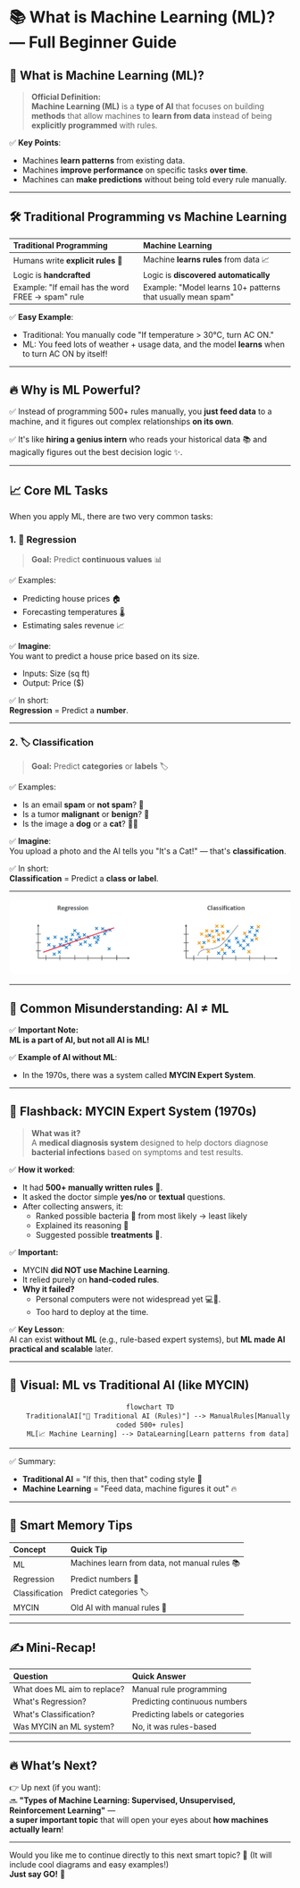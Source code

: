 # 📚 What is Machine Learning (ML)? — Full Beginner Guide

## 🧠 What is Machine Learning (ML)?

> **Official Definition:**  
> **Machine Learning (ML)** is a **type of AI** that focuses on building **methods** that allow machines to **learn from data** instead of being **explicitly programmed** with rules.

✅ **Key Points**:

- Machines **learn patterns** from existing data.
- Machines **improve performance** on specific tasks **over time**.
- Machines can **make predictions** without being told every rule manually.

---

## 🛠️ Traditional Programming vs Machine Learning

| Traditional Programming                           | Machine Learning                                            |
| :------------------------------------------------ | :---------------------------------------------------------- |
| Humans write **explicit rules** 📜                | Machine **learns rules** from data 📈                       |
| Logic is **handcrafted**                          | Logic is **discovered automatically**                       |
| Example: "If email has the word FREE → spam" rule | Example: "Model learns 10+ patterns that usually mean spam" |

✅ **Easy Example**:

- Traditional: You manually code "If temperature > 30°C, turn AC ON."
- ML: You feed lots of weather + usage data, and the model **learns** when to turn AC ON by itself!

---

## 🔥 Why is ML Powerful?

✅ Instead of programming 500+ rules manually, you **just feed data** to a machine, and it figures out complex relationships **on its own**.

✅ It's like **hiring a genius intern** who reads your historical data 📚 and magically figures out the best decision logic ✨.

---

## 📈 Core ML Tasks

When you apply ML, there are two very common tasks:

### 1. 🔢 Regression

> **Goal:** Predict **continuous values** 📊

✅ Examples:

- Predicting house prices 🏠
- Forecasting temperatures 🌡️
- Estimating sales revenue 📈

✅ **Imagine**:  
You want to predict a house price based on its size.

- Inputs: Size (sq ft)
- Output: Price (\$)

✅ In short:  
**Regression** = Predict a **number**.

---

### 2. 🏷️ Classification

> **Goal:** Predict **categories** or **labels** 🏷️

✅ Examples:

- Is an email **spam** or **not spam**? 📧
- Is a tumor **malignant** or **benign**? 🧬
- Is the image a **dog** or a **cat**? 🐶🐱

✅ **Imagine**:  
You upload a photo and the AI tells you "It's a Cat!" — that's **classification**.

✅ In short:  
**Classification** = Predict a **class or label**.

---

<div style="text-align: center">
  <img src="images/classification-vs-regression.png" style="border-radius: 10px;" alt="Classification vs Regression">
</div>

---

## 🤔 Common Misunderstanding: AI ≠ ML

✅ **Important Note:**  
**ML is a part of AI, but not all AI is ML!**

✅ **Example of AI without ML**:

- In the 1970s, there was a system called **MYCIN Expert System**.

---

## 📜 Flashback: MYCIN Expert System (1970s)

> **What was it?**  
> A **medical diagnosis system** designed to help doctors diagnose **bacterial infections** based on symptoms and test results.

✅ **How it worked**:

- It had **500+ manually written rules** 📝.
- It asked the doctor simple **yes/no** or **textual** questions.
- After collecting answers, it:
  - Ranked possible bacteria 🦠 from most likely → least likely
  - Explained its reasoning 🧠
  - Suggested possible **treatments** 💊.

✅ **Important:**

- MYCIN **did NOT use Machine Learning**.
- It relied purely on **hand-coded rules**.
- **Why it failed?**
  - Personal computers were not widespread yet 💻🚫.
  - Too hard to deploy at the time.

✅ **Key Lesson**:  
AI can exist **without ML** (e.g., rule-based expert systems), but **ML made AI practical and scalable** later.

---

## 🎯 Visual: ML vs Traditional AI (like MYCIN)

<div style="text-align: center">

```mermaid
flowchart TD
    TraditionalAI["📜 Traditional AI (Rules)"] --> ManualRules[Manually coded 500+ rules]
    ML[📈 Machine Learning] --> DataLearning[Learn patterns from data]
```

</div>

---

✅ Summary:

- **Traditional AI** = "If this, then that" coding style 🧱
- **Machine Learning** = "Feed data, machine figures it out" 🔥

---

## 🧠 Smart Memory Tips

| Concept        | Quick Tip                                     |
| :------------- | :-------------------------------------------- |
| ML             | Machines learn from data, not manual rules 📚 |
| Regression     | Predict numbers 🔢                            |
| Classification | Predict categories 🏷️                         |
| MYCIN          | Old AI with manual rules 🧱                   |

---

## ✍️ **Mini-Recap!**

| Question                     | Quick Answer                    |
| :--------------------------- | :------------------------------ |
| What does ML aim to replace? | Manual rule programming         |
| What's Regression?           | Predicting continuous numbers   |
| What's Classification?       | Predicting labels or categories |
| Was MYCIN an ML system?      | No, it was rules-based          |

---

## 🔥 **What’s Next?**

👉 Up next (if you want):  
🔜 **"Types of Machine Learning: Supervised, Unsupervised, Reinforcement Learning"** —  
**a super important topic** that will open your eyes about **how machines actually learn**!

---

Would you like me to continue directly to this next smart topic? 🚀 (It will include cool diagrams and easy examples!)  
**Just say GO!** 🎯
